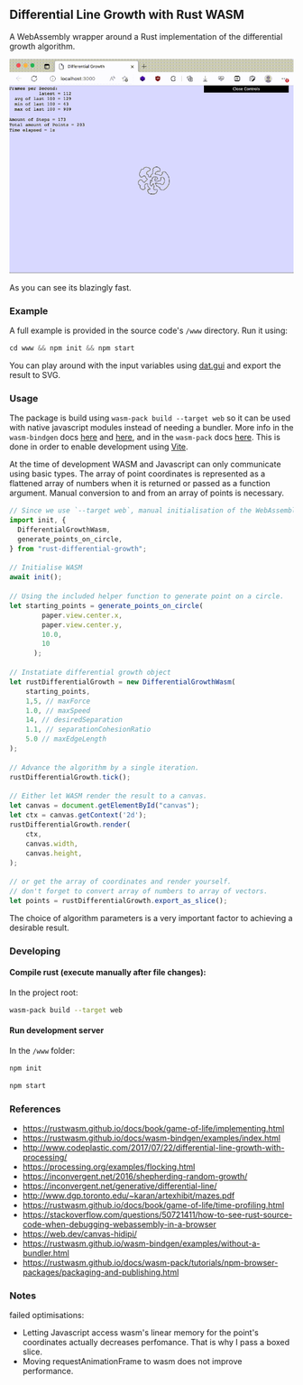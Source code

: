 ## Differential Line Growth with Rust WASM

A WebAssembly wrapper around a Rust implementation of the differential growth algorithm.

![example gif](https://raw.githubusercontent.com/DriesCruyskens/differential-growth-rs-wasm/main/images/example.gif)

As you can see its blazingly fast.

### Example

A full example is provided in the source code's `/www` directory. 
Run it using:

```js
cd www && npm init && npm start
```

You can play around with the input variables using [dat.gui](https://github.com/dataarts/dat.gui) and export the result to SVG.

### Usage

The package is build using `wasm-pack build --target web` so it can be used with native javascript modules instead of needing a bundler. More info in the `wasm-bindgen` docs
 [here](https://rustwasm.github.io/wasm-bindgen/reference/deployment.html) and
 [here](https://rustwasm.github.io/wasm-bindgen/examples/without-a-bundler.html), 
 and in the `wasm-pack` docs [here](https://rustwasm.github.io/docs/wasm-pack/commands/build.html?highlight=--target#target).
 This is done in order to enable development using [Vite](https://v2.vitejs.dev/).

At the time of development WASM and Javascript can only communicate using basic types. The array of point coordinates is represented as a flattened array of numbers when it is returned or passed as a function argument. Manual conversion to and from an array of points is necessary.


```js
// Since we use `--target web`, manual initialisation of the WebAssembly module is required.
import init, {
  DifferentialGrowthWasm,
  generate_points_on_circle,
} from "rust-differential-growth";

// Initialise WASM
await init();

// Using the included helper function to generate point on a circle.
let starting_points = generate_points_on_circle(
        paper.view.center.x,
        paper.view.center.y,
        10.0,
        10
      );

// Instatiate differential growth object
let rustDifferentialGrowth = new DifferentialGrowthWasm(
    starting_points,
    1,5, // maxForce
    1.0, // maxSpeed
    14, // desiredSeparation
    1.1, // separationCohesionRatio
    5.0 // maxEdgeLength
);

// Advance the algorithm by a single iteration.
rustDifferentialGrowth.tick();

// Either let WASM render the result to a canvas.
let canvas = document.getElementById("canvas");
let ctx = canvas.getContext('2d');
rustDifferentialGrowth.render(
    ctx,
    canvas.width,
    canvas.height,
);

// or get the array of coordinates and render yourself.
// don't forget to convert array of numbers to array of vectors.
let points = rustDifferentialGrowth.export_as_slice();      
```

The choice of algorithm parameters is a very important factor to achieving a desirable result.


### Developing

#### Compile rust (execute manually after file changes):
In the project root:
```bash
wasm-pack build --target web
```

#### Run development server
In the `/www` folder:
```bash
npm init
```

```bash
npm start
```

### References
 
- <https://rustwasm.github.io/docs/book/game-of-life/implementing.html>
- <https://rustwasm.github.io/docs/wasm-bindgen/examples/index.html>
- <http://www.codeplastic.com/2017/07/22/differential-line-growth-with-processing/>
- <https://processing.org/examples/flocking.html>
- <https://inconvergent.net/2016/shepherding-random-growth/>
- <https://inconvergent.net/generative/differential-line/>
- <http://www.dgp.toronto.edu/~karan/artexhibit/mazes.pdf>
- <https://rustwasm.github.io/docs/book/game-of-life/time-profiling.html>
- <https://stackoverflow.com/questions/50721411/how-to-see-rust-source-code-when-debugging-webassembly-in-a-browser>
- <https://web.dev/canvas-hidipi/>
- <https://rustwasm.github.io/wasm-bindgen/examples/without-a-bundler.html>
- <https://rustwasm.github.io/docs/wasm-pack/tutorials/npm-browser-packages/packaging-and-publishing.html>

### Notes
failed optimisations:

- Letting Javascript access wasm's linear memory for the point's coordinates actually decreases perfomance. That is why I pass a boxed slice.
- Moving requestAnimationFrame to wasm does not improve performance.

